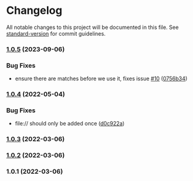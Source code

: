 # Changelog

All notable changes to this project will be documented in this file. See [standard-version](https://github.com/conventional-changelog/standard-version) for commit guidelines.

### [1.0.5](https://github.com/TonyDeplanque/strapi-plugin-migrations/compare/v1.0.4...v1.0.5) (2023-09-06)


### Bug Fixes

* ensure there are matches before we use it, fixes issue [#10](https://github.com/TonyDeplanque/strapi-plugin-migrations/issues/10) ([0756b34](https://github.com/TonyDeplanque/strapi-plugin-migrations/commit/0756b346cf5828c1b6811e2a8a3002b4a920c869))

### [1.0.4](https://github.com/TonyDeplanque/strapi-plugin-migrations/compare/v1.0.3...v1.0.4) (2022-05-04)


### Bug Fixes

* file:// should only be added once ([d0c922a](https://github.com/TonyDeplanque/strapi-plugin-migrations/commit/d0c922ae4f60550e96210dc5f8716e3e3efac9cf))

### [1.0.3](https://github.com/TonyDeplanque/strapi-plugin-migrations/compare/v1.0.2...v1.0.3) (2022-03-06)

### [1.0.2](https://github.com/TonyDeplanque/strapi-plugin-migrations/compare/v1.0.1...v1.0.2) (2022-03-06)

### 1.0.1 (2022-03-06)
